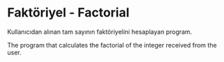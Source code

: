 # Faktöriyel - Factorial

Kullanıcıdan alınan tam sayının faktöriyelini hesaplayan program.

The program that calculates the factorial of the integer received from the user.
